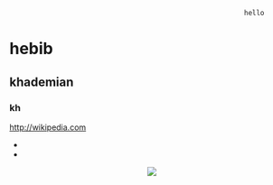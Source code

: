                                                               hello


# hebib


## khademian
 
### kh 

http://wikipedia.com


*
*                                                                                                  
 
 
<p align="center">
  <img src="http://i.imgur.com/0SXZ90y.gif"></p>
<p align="center">
                                                                 
                                                                 
